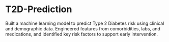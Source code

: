 # T2D-Prediction
Built a machine learning model to predict Type 2 Diabetes risk using clinical and demographic data. Engineered features from comorbidities, labs, and medications, and identified key risk factors to support early intervention.
